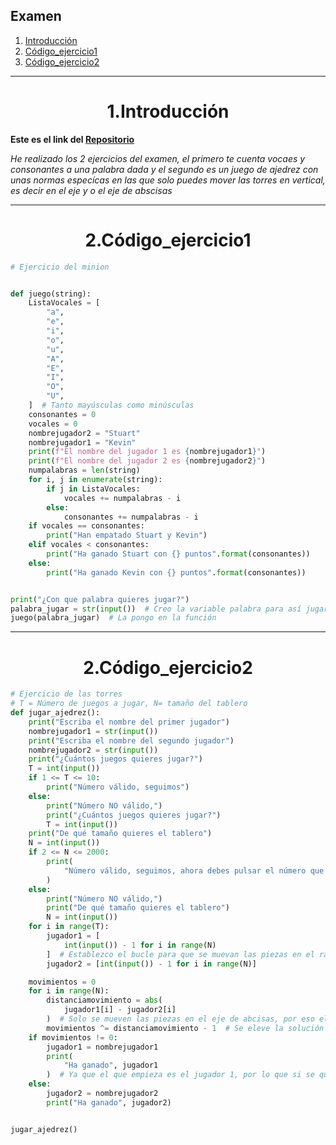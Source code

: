 ## Examen
1. [Introducción](#Introducción)
2. [Código_ejercicio1](#Código_ejercicio1)
3. [Código_ejercicio2](#Código_ejercicio2)
***


<h1 align="center">1.Introducción</h1>

<B>Este es el link del [Repositorio](https://github.com/Diegodesantos1/Examen)</B>

*He realizado los 2 ejercicios del examen, el primero te cuenta vocaes y consonantes a una palabra dada y el segundo es un juego de ajedrez con unas normas especícas en las que solo puedes mover las torres en vertical, es decir en el eje y o el eje de abscisas*
***

<h1 align="center">2.Código_ejercicio1</h1>

```python
# Ejercicio del minion


def juego(string):
    ListaVocales = [
        "a",
        "e",
        "i",
        "o",
        "u",
        "A",
        "E",
        "I",
        "O",
        "U",
    ]  # Tanto mayúsculas como minúsculas
    consonantes = 0
    vocales = 0
    nombrejugador2 = "Stuart"
    nombrejugador1 = "Kevin"
    print(f"El nombre del jugador 1 es {nombrejugador1}")
    print(f"El nombre del jugador 2 es {nombrejugador2}")
    numpalabras = len(string)
    for i, j in enumerate(string):
        if j in ListaVocales:
            vocales += numpalabras - i
        else:
            consonantes += numpalabras - i
    if vocales == consonantes:
        print("Han empatado Stuart y Kevin")
    elif vocales < consonantes:
        print("Ha ganado Stuart con {} puntos".format(consonantes))
    else:
        print("Ha ganado Kevin con {} puntos".format(consonantes))


print("¿Con que palabra quieres jugar?")
palabra_jugar = str(input())  # Creo la variable palabra para así jugar con ella
juego(palabra_jugar)  # La pongo en la función
```

***
<h1 align="center">2.Código_ejercicio2</h1>


```python
# Ejercicio de las torres
# T = Número de juegos a jugar, N= tamaño del tablero
def jugar_ajedrez():
    print("Escriba el nombre del primer jugador")
    nombrejugador1 = str(input())
    print("Escriba el nombre del segundo jugador")
    nombrejugador2 = str(input())
    print("¿Cuántos juegos quieres jugar?")
    T = int(input())
    if 1 <= T <= 10:
        print("Número válido, seguimos")
    else:
        print("Número NO válido,")
        print("¿Cuántos juegos quieres jugar?")
        T = int(input())
    print("De qué tamaño quieres el tablero")
    N = int(input())
    if 2 <= N <= 2000:
        print(
            "Número válido, seguimos, ahora debes pulsar el número que acabas de poner tantas veces como turnos posibles tiene el tablero"
        )
    else:
        print("Número NO válido,")
        print("De qué tamaño quieres el tablero")
        N = int(input())
    for i in range(T):
        jugador1 = [
            int(input()) - 1 for i in range(N)
        ]  # Establezco el bucle para que se muevan las piezas en el rango del tamaño del tablero
        jugador2 = [int(input()) - 1 for i in range(N)]

    movimientos = 0
    for i in range(N):
        distanciamovimiento = abs(
            jugador1[i] - jugador2[i]
        )  # Solo se mueven las piezas en el eje de abcisas, por eso el abs, solo se mueven en vertical
        movimientos ^= distanciamovimiento - 1  # Se eleve la solución
    if movimientos != 0:
        jugador1 = nombrejugador1
        print(
            "Ha ganado", jugador1
        )  # Ya que el que empieza es el jugador 1, por lo que si se queda sin movmientos, se acaba el juego
    else:
        jugador2 = nombrejugador2
        print("Ha ganado", jugador2)


jugar_ajedrez()
```
